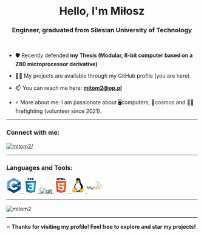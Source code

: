 <h1 align="center">Hello, I'm Miłosz</h1>
<h3 align="center">Engineer, graduated from Silesian University of Technology</h3><br>

- 🛡️ Recently defended **my Thesis (Modular, 8-bit computer based on a Z80 microprocessor derivative)** 

- 👨‍💻 My projects are available through my GitHub profile (you are here)

- 📫 You can reach me here: **mitom2@op.pl**

- ⚡ More about me: I am passionate about 🖥️computers, 🌌cosmos and 👨‍🚒firefighting (volunteer since 2021).

---

<h3 align="left">Connect with me:</h3>
<p align="left">
<a href="https://linkedin.com/in/mitom2/" target="_blank"><img align="center" src="https://raw.githubusercontent.com/rahuldkjain/github-profile-readme-generator/master/src/images/icons/Social/linked-in-alt.svg" alt="mitom2/" height="30" width="40" /></a>
</p>

---

<h3 align="left">Languages and Tools:</h3>
<p align="left"> <a href="https://www.w3schools.com/cpp/" target="_blank" rel="noreferrer"> <img src="https://raw.githubusercontent.com/devicons/devicon/master/icons/cplusplus/cplusplus-original.svg" alt="cplusplus" width="40" height="40"/> </a> <a href="https://www.w3schools.com/css/" target="_blank" rel="noreferrer"> <img src="https://raw.githubusercontent.com/devicons/devicon/master/icons/css3/css3-original-wordmark.svg" alt="css3" width="40" height="40"/> </a> <a href="https://git-scm.com/" target="_blank" rel="noreferrer"> <img src="https://www.vectorlogo.zone/logos/git-scm/git-scm-icon.svg" alt="git" width="40" height="40"/> </a> <a href="https://www.w3.org/html/" target="_blank" rel="noreferrer"> <img src="https://raw.githubusercontent.com/devicons/devicon/master/icons/html5/html5-original-wordmark.svg" alt="html5" width="40" height="40"/> </a> <a href="https://www.linux.org/" target="_blank" rel="noreferrer"> <img src="https://raw.githubusercontent.com/devicons/devicon/master/icons/linux/linux-original.svg" alt="linux" width="40" height="40"/> </a> <a href="https://www.mysql.com/" target="_blank" rel="noreferrer"> <img src="https://raw.githubusercontent.com/devicons/devicon/master/icons/mysql/mysql-original-wordmark.svg" alt="mysql" width="40" height="40"/> </a> </p>

---

<p><img align="center" src="https://github-readme-stats.vercel.app/api/top-langs?username=mitom2&show_icons=true&theme=synthwave&locale=en&layout=compact" alt="mitom2" /></p>

---

⭐ **Thanks for visiting my profile! Feel free to explore and star my projects!**
